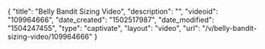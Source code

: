 {
    "title": "Belly Bandit Sizing Video",
    "description": "",
    "videoid": "109964666",
    "date_created": "1502517987",
    "date_modified": "1504247455",
    "type": "captivate",
    "layout": "video",
    "url": "\/v\/belly-bandit-sizing-video\/109964666"
}